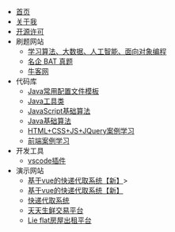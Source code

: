 * [首页](/)
* [关于我](https://731016.github.io/)
* [开源许可](https://gitee.com/LovelyHzz/doc/blob/master/README.md)
* 刷题网站
    * [学习算法、大数据、人工智能、面向对象编程](https://www.lintcode.com/)
    * [名企 BAT 真题](https://www.acmcoder.com/#/practice/company)
    * [牛客网](https://www.nowcoder.com/)
* 代码库
    * [Java常用配置文件模板](#/代码库/常用配置文件.md)
    * [Java工具类](#/代码库/java工具类.md)
    * [JavaScript基础算法](#/代码库/javascript.md)
    * [Java基础算法](#/代码库/Java.md)
    * [HTML+CSS+JS+JQuery案例学习](https://gitee.com/LovelyHzz/webpage-basic-learning)
    * [前端案例学习](http://www.lvyestudy.com/)
* 开发工具
    * [vscode插件](#/开发环境/vscode.md)
* 演示网站
    * <a href="http://119.3.104.52:8080/" target="_blank">基于vue的快递代取系统【新】</a>>
    * [基于vue的快递代取系统【新】](http://119.3.104.52:8080/)
    * [快递代取系统](http://xiaofei.work:8080/)
    * [天天生鲜交易平台](http://xiaofei.work:8081/)
    * [Lie flat房屋出租平台](http://xiaofei.work:8082/)